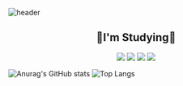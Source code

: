 ![header](https://capsule-render.vercel.app/api?type=waving&color=timeGradient&height=300&section=header&text=Jang-GO's%20Github&fontSize=80)
<div align="center";>
	<h2>
		<b>📖I'm Studying📖</b>
	</h2>
	<img src="https://img.shields.io/badge/Java-F80000?style=flat&logo=Java&logoColor=white" />
	<img src="https://img.shields.io/badge/HTML5-E34F26?style=flat&logo=HTML5&logoColor=white" />
	<img src="https://img.shields.io/badge/CSS3-1572B6?style=flat&logo=CSS3&logoColor=white" />
  <img src="https://img.shields.io/badge/Python-3776AB?style=flat&logo=Python&logoColor=white" />
</div>

![Anurag's GitHub stats](https://github-readme-stats.vercel.app/api?username=Jang-GO&show_icons=true&theme=merko)
![Top Langs](https://github-readme-stats.vercel.app/api/top-langs/?username=Jang-GO&layout=compact&theme=merko)

<!--
**Jang-GO/Jang-GO** is a ✨ _special_ ✨ repository because its `README.md` (this file) appears on your GitHub profile.

Here are some ideas to get you started:

- 🔭 I’m currently working on ...
- 🌱 I’m currently learning ...
- 👯 I’m looking to collaborate on ...
- 🤔 I’m looking for help with ...
- 💬 Ask me about ...
- 📫 How to reach me: ...
- 😄 Pronouns: ...
- ⚡ Fun fact: ...
-->

